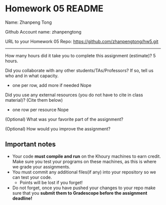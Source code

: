 # Homework 05 README

Name: Zhanpeng Tong

Github Account name: zhanpengtong

URL to your Homework 05 Repo: https://github.com/zhanpengtong/hw5.git

---

How many hours did it take you to complete this assignment (estimate)?  5 hours.

Did you collaborate with any other students/TAs/Professors? If so, tell us who and in what capacity.  
- one per row, add more if needed
Nope


Did you use any external resources (you do not have to cite in class material)? (Cite them below)  
- one row per resource
Nope


(Optional) What was your favorite part of the assignment? 

(Optional) How would you improve the assignment? 



## Important notes

* Your code **must compile and run** on the Khoury machines to earn credit. Make sure you test your programs on these machines, as this is where we grade your assignments.
* You must commit any additional files(if any) into your repository so we can test your code.
  * Points will be lost if you forget!
* Do not forget, once you have pushed your changes to your repo make sure that you **submit them to Gradescope before the assignment deadline!**

